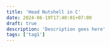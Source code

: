 ```yaml
---
title: 'Head Nutshell in C'
date: 2024-06-19T17:40:01+07:00
draft: true
description: 'Description goes here'
tags: ['tag1']
---
```


